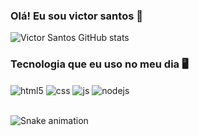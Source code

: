 ### Olá! Eu sou victor santos 🤚

![Victor Santos GitHub stats](https://github-readme-stats.vercel.app/api?username=VictorSantos&show_icons=true&theme=radical)

### Tecnologia que eu uso no meu dia 🖥️

<div style="display: inline_block">
  <img align="center" alt="html5" src="https://img.shields.io/badge/HTML5-E34F26?style=for-the-badge&logo=html5&logoColor=white" />
  <img align="center" alt="css" src="https://img.shields.io/badge/CSS3-1572B6?style=for-the-badge&logo=css3&logoColor=white" />
  <img align="center" alt="js" src="https://img.shields.io/badge/JavaScript-F7DF1E?style=for-the-badge&logo=javascript&logoColor=black" />
  <img align="center" alt="nodejs" src="https://img.shields.io/badge/Node.js-43853D?style=for-the-badge&logo=node.js&logoColor=white" />
</div><br/>

![Snake animation](https://github.com/victor08dssz/victor08dssz.git/blob/output/github-contribution-grid-snake.svg)
 
</div>
